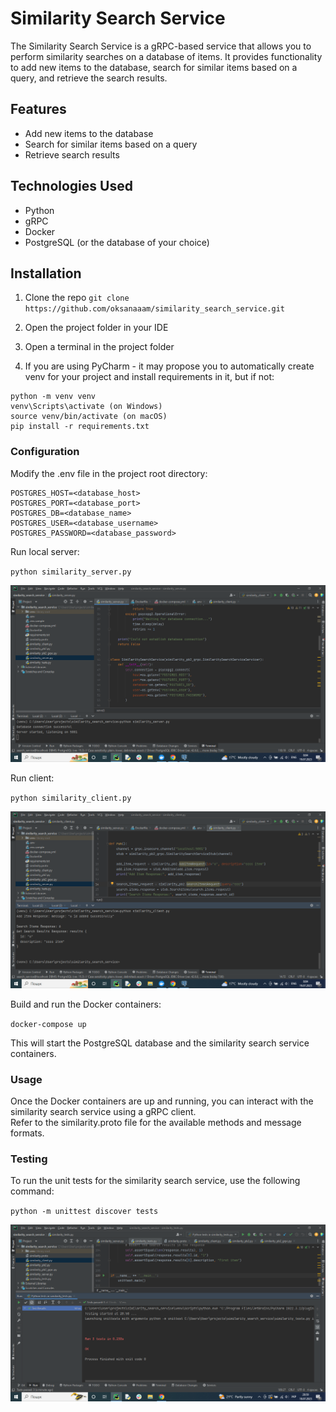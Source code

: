 # Similarity Search Service

The Similarity Search Service is a gRPC-based service that allows you to perform similarity searches on a database of items. It provides functionality to add new items to the database, search for similar items based on a query, and retrieve the search results.

## Features

- Add new items to the database
- Search for similar items based on a query
- Retrieve search results

## Technologies Used

- Python
- gRPC
- Docker
- PostgreSQL (or the database of your choice)

## Installation

1. Clone the repo
`git clone https://github.com/oksanaaam/similarity_search_service.git`

2. Open the project folder in your IDE
3. Open a terminal in the project folder
4. If you are using PyCharm - it may propose you to automatically create venv for your project and install requirements in it, but if not:
```
python -m venv venv
venv\Scripts\activate (on Windows)
source venv/bin/activate (on macOS)
pip install -r requirements.txt
```

### Configuration
Modify the .env file in the project root directory:

```
POSTGRES_HOST=<database_host>
POSTGRES_PORT=<database_port>
POSTGRES_DB=<database_name>
POSTGRES_USER=<database_username>
POSTGRES_PASSWORD=<database_password>
```

Run local server:

`python similarity_server.py`

![run_server.png](img%20for%20REAdME.md%2Frun_server.png)

Run client:

`python similarity_client.py`

![client.png](img%20for%20REAdME.md%2Fclient.png)


Build and run the Docker containers:

`docker-compose up`

This will start the PostgreSQL database and the similarity search service containers.

### Usage

Once the Docker containers are up and running, you can interact with the similarity search service using a gRPC client.   
Refer to the similarity.proto file for the available methods and message formats.

### Testing

To run the unit tests for the similarity search service, use the following command:

`python -m unittest discover tests`

![tests.png](img%20for%20REAdME.md%2Ftests.png)
